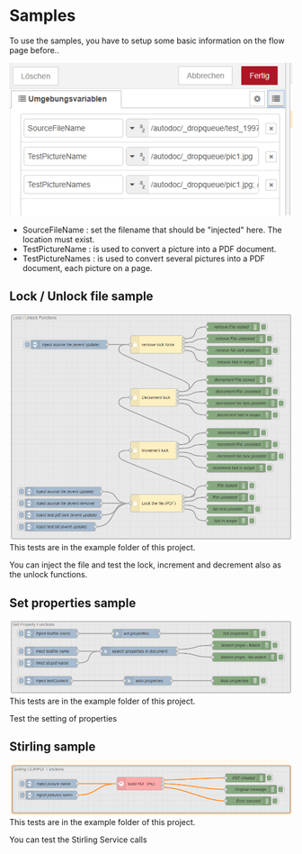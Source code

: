 # Samples

To use the samples, you have to setup some basic information on the flow page before..

![Prepare Sample](./TestPage-prepare.png)
- SourceFileName    : set the filename that should be "injected" here. The location must exist.
- TestPictureName   : is used to convert a picture into a PDF document.
- TestPictureNames  : is used to convert several pictures into a PDF document, each picture on a page.


## Lock / Unlock file sample

![Lock Sample](./TestPage-lock-unlock.png)
This tests are in the example folder of this project.

You can inject the file and test the lock, increment and decrement also as the unlock functions.

## Set properties sample

![Set Properties](./TestPage-setprops.png)
This tests are in the example folder of this project.

Test the setting of properties

## Stirling sample

![Stirling Sample](./TestPage-stirling.png)
This tests are in the example folder of this project.

You can test the Stirling Service calls



  